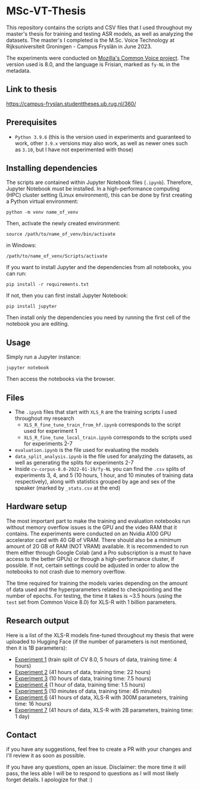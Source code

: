 # MSc-VT-Thesis

This repository contains the scripts and CSV files that I used throughout my master's thesis for training and testing ASR models, as well as analyzing the datasets. The master's I completed is the M.Sc. Voice Technology at Rijksuniversiteit Groningen - Campus Fryslân in June 2023.

The experiments were conducted on [Mozilla's Common Voice project](https://commonvoice.mozilla.org/). The version used is 8.0, and the language is Frisian, marked as `fy-NL` in the metadata.

## Link to thesis
https://campus-fryslan.studenttheses.ub.rug.nl/360/

## Prerequisites
- `Python 3.9.6` (this is the version used in experiments and guaranteed to work, other `3.9.x` versions may also work, as well as newer ones such as `3.10`, but I have not experimented with those)

## Installing dependencies
The scripts are contained within Jupyter Notebook files (`.ipynb`). Therefore, Jupyter Notebook must be installed. In a high-performance computing (HPC) cluster setting (Linux environment), this can be done by first creating a Python virtual environment:
```
python -m venv name_of_venv
```
Then, activate the newly created environment:
```
source /path/to/name_of_venv/bin/activate
```
in Windows:
```
/path/to/name_of_venv/Scripts/activate
```
If you want to install Jupyter and the dependencies from all notebooks, you can run:
```
pip install -r requirements.txt
```
If not, then you can first install Jupyter Notebook:
```
pip install jupyter
```
Then install only the dependencies you need by running the first cell of the notebook you are editing.

## Usage
Simply run a Jupyter instance:
```
jupyter notebook
```
Then access the notebooks via the browser.

## Files
- The `.ipynb` files that start with `XLS_R` are the training scripts I used throughout my research
  - `XLS_R_fine_tune_train_from_hf.ipynb` corresponds to the script used for experiment 1
  - `XLS_R_fine_tune_local_train.ipynb` corresponds to the scripts used for experiments 2-7
- `evaluation.ipynb` is the file used for evaluating the models
- `data_split_analysis.ipynb` is the file used for analyzing the datasets, as well as generating the splits for experiments 2-7
- Inside `cv-corpus-8.0-2022-01-19/fy-NL` you can find the `.csv` splits of experiments 3, 4, and 5 (10 hours, 1 hour, and 10 minutes of training data respectively), along with statistics grouped by age and sex of the speaker (marked by `_stats.csv` at the end)

## Hardware setup
The most important part to make the training and evaluation notebooks run without memory overflow issues is the GPU and the video RAM that it contains. The experiments were conducted on an Nvidia A100 GPU accelerator card with 40 GB of VRAM. There should also be a minimum amount of 20 GB of RAM (NOT VRAM) available. It is recommended to run them either through Google Colab (and a Pro subscription is a must to have access to the better GPUs) or through a high-performance cluster, if possible. If not, certain settings could be adjusted in order to allow the notebooks to not crash due to memory overflow.

The time required for training the models varies depending on the amount of data used and the hyperparameters related to checkpointing and the number of epochs. For testing, the time it takes is ~3.5 hours (using the `test` set from Common Voice 8.0) for XLS-R with 1 billion parameters.

## Research output
Here is a list of the XLS-R models fine-tuned throughout my thesis that were uploaded to Hugging Face (if the number of parameters is not mentioned, then it is 1B parameters):
- [Experiment 1](https://huggingface.co/greenw0lf/wav2vec2-large-xls-r-1b-frisian-cv-8) (train split of CV 8.0, 5 hours of data, training time: 4 hours)
- [Experiment 2](https://huggingface.co/greenw0lf/wav2vec2-large-xls-r-1b-frisian-cv-8-large-train) (41 hours of data, training time: 22 hours)
- [Experiment 3](https://huggingface.co/greenw0lf/wav2vec2-large-xls-r-1b-frisian-cv-8-10h) (10 hours of data, training time: 7.5 hours)
- [Experiment 4](https://huggingface.co/greenw0lf/wav2vec2-large-xls-r-1b-frisian-cv-8-1h) (1 hour of data, training time: 1.5 hours)
- [Experiment 5](https://huggingface.co/greenw0lf/wav2vec2-large-xls-r-1b-frisian-cv-8-10m) (10 minutes of data, training time: 45 minutes)
- [Experiment 6](https://huggingface.co/greenw0lf/wav2vec2-large-xls-r-300m-frisian-cv-8) (41 hours of data, XLS-R with 300M parameters, training time: 16 hours)
- [Experiment 7](https://huggingface.co/greenw0lf/wav2vec2-large-xls-r-2b-frisian-cv-8) (41 hours of data, XLS-R with 2B parameters, training time: 1 day)

## Contact
if you have any suggestions, feel free to create a PR with your changes and I'll review it as soon as possible.

If you have any questions, open an issue. Disclaimer: the more time it will pass, the less able I will be to respond to questions as I will most likely forget details. I apologize for that :)
